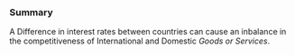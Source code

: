 ### Summary
A Difference in interest rates between countries can cause an inbalance in the competitiveness of International and Domestic *Goods or Services*.